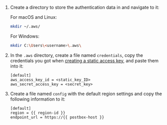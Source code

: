 1. Create a directory to store the authentication data in and navigate to it: 

    For macOS and Linux:

    ```bash
    mkdir ~/.aws/
    ```

    For Windows:

    ```bash
    mkdir C:\Users\<username>\.aws\
    ```

1. In the `.aws` directory, create a file named `credentials`, copy the credentials you got when [creating a static access key](#key), and paste them into it:

    ```text
    [default]
    aws_access_key_id = <static_key_ID>
    aws_secret_access_key = <secret_key>
    ```

1. Create a file named `config` with the default region settings and copy the following information to it:

    ```text
    [default]
    region = {{ region-id }}
    endpoint_url = https://{{ postbox-host }}
    ```